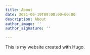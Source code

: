 ```yaml
---
title: About
date: 2021-06-19T09:00:00+00:00
description: About
author_image: ''
author_signature: ''

---
```

This is my website created with Hugo.